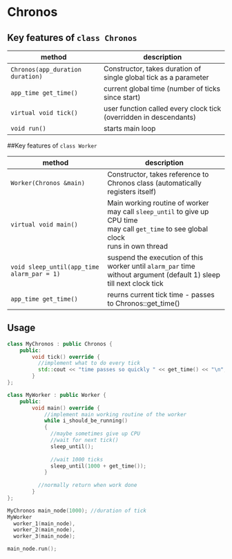 # Chronos

## Key features of `class Chronos`

| method                           | description                                                       |
|----------------------------------|-------------------------------------------------------------------|
| `Chronos(app_duration duration)` | Constructor, takes duration of single global tick as a parameter  |
| `app_time get_time()`            | current global time (number of ticks since start)                 |
| `virtual void tick()`            | user function called every clock tick (overridden in descendants) |
| `void run()`                     | starts main loop                                                  |


##Key features of `class Worker`


| method                                     | description                                                                                                                                         |
|--------------------------------------------|-----------------------------------------------------------------------------------------------------------------------------------------------------|
| `Worker(Chronos &main)`                    | Constructor, takes reference to Chronos class (automatically registers itself)                                                                      |
| `virtual void main()`                      | Main working routine of worker <br/> may call `sleep_until` to give up CPU time <br/>may call `get_time` to see global clock<br/>runs in own thread |
| `void sleep_until(app_time alarm_par = 1)` | suspend the execution of this worker until `alarm_par` time <br/>without argument (default 1) sleep till next clock tick                            |
| `app_time get_time()`                      | reurns current tick time - passes to Chronos::get_time()                                                                                            |          

## Usage

```c++
class MyChronos : public Chronos {
    public:
        void tick() override {
          //implement what to do every tick
          std::cout << "time passes so quickly " << get_time() << "\n";
        }
};

class MyWorker : public Worker {
    public:
        void main() override {
            //implement main working routine of the worker
            while i_should_be_running()
            {
              //maybe sometimes give up CPU
              //wait for next tick()
              sleep_until();
              
              //wait 1000 ticks
              sleep_until(1000 + get_time());
            }
          
          //normally return when work done 
        }
};

MyChronos main_node(1000); //duration of tick
MyWorker 
  worker_1(main_node),
  worker_2(main_node),
  worker_3(main_node);

main_node.run();

```